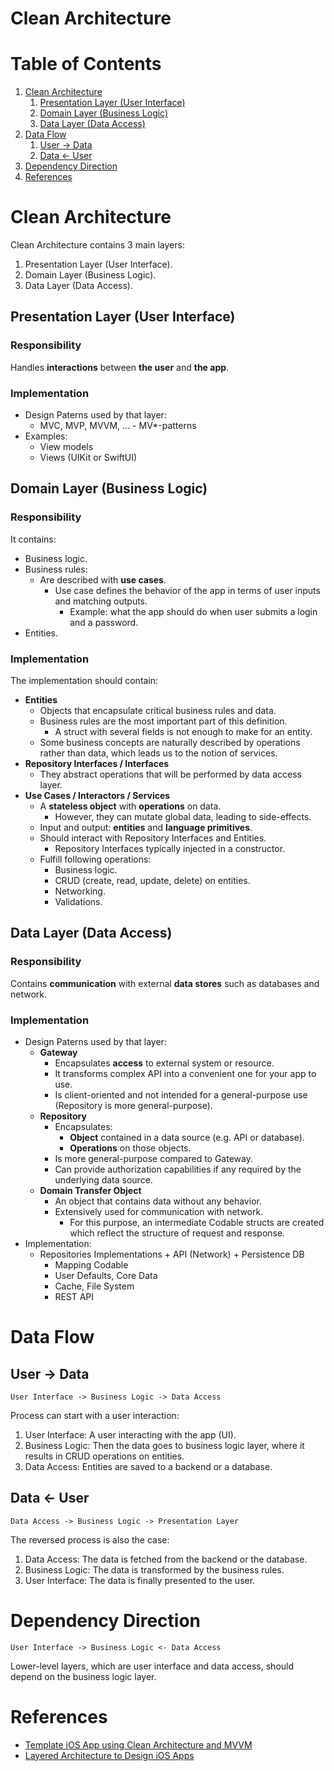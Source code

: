 # Clean Architecture

# Table of Contents
1. [Clean Architecture](#clean_architecture)
    1. [Presentation Layer (User Interface)](#)
    1. [Domain Layer (Business Logic)](#layer2)
    1. [Data Layer (Data Access)](#layer3)
1. [Data Flow](#data_flow)
    1. [User → Data](#data_flow_1)
    1. [Data ← User](#data_flow_2)
1. [Dependency Direction](#dependency_direction)
1. [References](#references)

# Clean Architecture <a name="clean_architecture"></a>

Clean Architecture contains 3 main layers:
1. Presentation Layer (User Interface).
2. Domain Layer (Business Logic).
3. Data Layer (Data Access).

## Presentation Layer (User Interface) <a name="layer1"></a>

### Responsibility

Handles **interactions** between **the user** and **the app**.

### Implementation
- Design Paterns used by that layer:
    - MVC, MVP, MVVM, ... - MV*-patterns 
- Examples:
    - View models
    - Views (UIKit or SwiftUI)

## Domain Layer (Business Logic) <a name="layer2"></a>

### Responsibility

It contains:
- Business logic.
- Business rules:
    - Are described with **use cases**.
        - Use case defines the behavior of the app in terms of user inputs and matching outputs.
            - Example: what the app should do when user submits a login and a password.
- Entities.

### Implementation

The implementation should contain:
- **Entities**
    - Objects that encapsulate critical business rules and data.
    - Business rules are the most important part of this definition. 
        - A struct with several fields is not enough to make for an entity.
    - Some business concepts are naturally described by operations rather than data, which leads us to the notion of services.
- **Repository Interfaces / Interfaces**
    - They abstract operations that will be performed by data access layer.
- **Use Cases / Interactors / Services**
    - A **stateless object** with **operations** on data.
        - However, they can mutate global data, leading to side-effects.
    - Input and output: **entities** and **language primitives**.
    - Should interact with Repository Interfaces and Entities.
        - Repository Interfaces typically injected in a constructor.
    - Fulfill following operations:
        - Business logic.
        - CRUD (create, read, update, delete) on entities.
        - Networking.
        - Validations.

## Data Layer (Data Access) <a name="layer3"></a>

### Responsibility

Contains **communication** with external **data stores** such as databases and network.
    
### Implementation

- Design Paterns used by that layer:
    - **Gateway**
        - Encapsulates **access** to external system or resource.
        - It transforms complex API into a convenient one for your app to use.
        - Is client-oriented and not intended for a general-purpose use (Repository is more general-purpose).
    - **Repository**
        - Encapsulates:
            - **Object** contained in a data source (e.g. API or database).
            - **Operations** on those objects.
        - Is more general-purpose compared to Gateway.
        - Can provide authorization capabilities if any required by the underlying data source.
    - **Domain Transfer Object**
        - An object that contains data without any behavior.
        - Extensively used for communication with network.
            - For this purpose, an intermediate Codable structs are created which reflect the structure of request and response.
- Implementation:
    - Repositories Implementations + API (Network) + Persistence DB
        - Mapping Codable
        - User Defaults, Core Data
        - Cache, File System
        - REST API

# Data Flow <a name="data_flow"></a>

## User → Data <a name="data_flow_1"></a>

```
User Interface -> Business Logic -> Data Access
```

Process can start with a user interaction:
1. User Interface: A user interacting with the app (UI). 
2. Business Logic: Then the data goes to business logic layer, where it results in CRUD operations on entities. 
3. Data Access: Entities are saved to a backend or a database.


## Data ← User <a name="data_flow_2"></a>

```
Data Access -> Business Logic -> Presentation Layer
```
The reversed process is also the case:
1. Data Access: The data is fetched from the backend or the database.
2. Business Logic: The data is transformed by the business rules.
3. User Interface: The data is finally presented to the user.


# Dependency Direction <a name="dependency_direction"></a>

```
User Interface -> Business Logic <- Data Access
```

Lower-level layers, which are user interface and data access, should depend on the business logic layer.

# References <a name="references"></a>
- [Template iOS App using Clean Architecture and MVVM](https://github.com/kudoleh/iOS-Clean-Architecture-MVVM/tree/master)
- [Layered Architecture to Design iOS Apps](https://www.vadimbulavin.com/layered-architecture-ios/)
